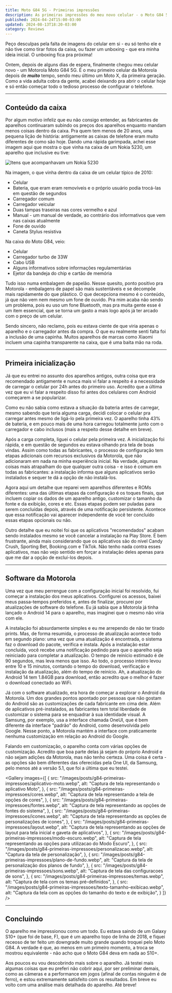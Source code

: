 ```yaml
---
title: Moto G84 5G - Primeiras impressões
description: As primeiras impressões do meu novo celular - o Moto G84 5G!
published: 2024-04-24T15:00-03:00
updated: 2024-08-13T18:20-03:00
category: Reviews
---
```


<script lang="ts">
    import Banner from "$lib/components/Banner.svelte";
    import Link from "$lib/components/Link.svelte";
    import Gallery from "$lib/components/Gallery.svelte";
    import Image from "$lib/components/Image.svelte";
</script>

<Banner icon="info">
Peço desculpas pela falta de imagens do celular em si - eu só tenho ele e não tive como tirar fotos da caixa, ou fazer um unboxing - que era minha ideia inicial. O unboxing fica pra próxima!
</Banner>

Ontem, depois de alguns dias de espera, finalmente chegou meu celular novo - um Motorola Moto G84 5G. É o meu primeiro celular da Motorola depois de **_muito_** tempo, sendo meu último um Moto X, da primeira geração. Como a vida adulta cobra da gente, acabei deixando pra abrir o celular hoje e só então começar todo o tedioso processo de configurar o telefone.

---

## Conteúdo da caixa

Por algum motivo infeliz que eu não consigo entender, as fabricantes de aparelhos continuaram subindo os preços dos aparelhos enquanto mandam menos coisas dentro da caixa. Pra quem tem menos de 20 anos, uma pequena lição de história: antigamente as caixas de telefone eram muito diferentes de como são hoje. Dando uma rápida garimpada, achei esse imagem aqui que mostra o que vinha na caixa de um Nokia 5230, um aparelho que inclusive eu tive:

<Image
    src="/images/posts/g84-primeiras-impressoes/caixa-nokia-5230.webp"
    alt="Itens que acompanhavam um Nokia 5230"
/>

Na imagem, o que vinha dentro da caixa de um celular típico de 2010:

-   Celular
-   Bateria, que eram eram removíveis e o próprio usuário podia trocá-las em questão de segundos
-   Carregador comum
-   Carregador veicular
-   Duas tampas traseiras nas cores vermelho e azul
-   Manual - um manual de verdade, ao contrário dos informativos que vem nas caixas atualmente
-   Fone de ouvido
-   Caneta Stylus resistiva

Na caixa do Moto G84, veio:

-   Celular
-   Carregador turbo de 33W
-   Cabo USB
-   Alguns informativos sobre informações regulamentárias
-   Ejetor da bandeja do chip e cartão de memória

Tudo isso numa embalagem de papelão. Nesse quesito, ponto positivo pra Motorola - embalagens de papel são mais sustentáveis e se decompôe mais rapidamente do que plástico. O que decepciona mesmo é o conteúdo, já que não vem nem mesmo um fone de ouvido. Pra mim acaba não sendo um problema, pois eu uso um fone Bluetooth, mas pra muita gente esse é um item essencial, que se torna um gasto a mais logo após já ter arcado com o preço de um celular.

Sendo sincero, não reclamo, pois eu estava ciente de que viria apenas o aparelho e o carregador antes da compra. O que eu realmente senti falta foi a inclusão de uma capinha. Muitos aparelhos de marcas como Xiaomi incluem uma capinha transparente na caixa, que é uma baita mão na roda.

---

## Primeira inicialização

Já que eu entrei no assunto dos aparelhos antigos, outra coisa que era recomendado antigamente e nunca mais vi falar a respeito é a necessidade de carregar o celular por 24h antes do primeiro uso. Acredito que a última vez que eu vi falar a respeito disso foi antes dos celulares com Android começarem a se popularizar.

Como eu não sabia como estava a situação da bateria antes de carregar, mesmo sabendo que teria alguma carga, decidi colocar o celular pra carregar antes mesmo de ligá-lo pela primeira vez. O aparelho tinha 43% de bateria, e em pouco mais de uma hora carregou totalmente junto com o carregador e cabo inclusos (mais a respeito desse detalhe em breve).

Após a carga completa, liguei o celular pela primeira vez. A inicialização foi rápida, e em questão de segundos eu estava olhando pra tela de boas vindas. Assim como todas as fabricantes, o processo de configuração tem etapas adicionais com recursos exclusivos da Motorola, que não adicionaram em nada na minha experiência inicial. Na verdade, algumas coisas mais atrapalham do que qualquer outra coisa - e isso é comum em todas as fabricantes: a instalação informa que alguns aplicativos serão instalados e sequer te dá a opção de não instalá-los.

Agora aqui um detalhe que reparei vem aparelhos diferentes e ROMs diferentes: uma das últimas etapas da configuração é os toques finais, que incluem copiar os dados de um aparelho antigo, customizar o tamanho da fonte e da exibição, cores e etc. Essas etapas podem ser puladas para serem concluídas depois, através de uma notificação persistente. Acontece que essa notificação vai aparecer independente de você ter concluído essas etapas opcionais ou não.

Outro detalhe que eu noitei foi que os aplicativos "recomendados" acabam sendo instalados mesmo se você cancelar a instalação na Play Store. É bem frustrante, ainda mais considerando que os aplicativos são do nível Candy Crush, Sporting Bet, Booking.com e TikTok. Não tenho nada contra esses aplicativos, mas não vejo sentido em forçar a instalação deles apenas para que me dar a opção de excluí-los depois.

---

## Software da Motorola

Uma vez que meu perrengue com a configuração inicial foi resolvido, fui começar a instalação dos meus aplicativos. Configurei os acessos, baixei meus passa-tempos preferidos e, antes de finalizar, procurei por atualizações de software do telefone. Eu já sabia que a Motorola já tinha lançado o Android 14 para o aparelho, mas imaginei que o mesmo não viria com ele.

A instalação foi absurdamente simples e eu me arrependo de não ter tirado prints. Mas, de forma resumida, o processo de atualização acontece todo em segundo plano: uma vez que uma atualização é encontrada, o sistema faz o download do pacote, verifica e instala. Após a instalação estar concluída, você recebe uma notificação pedindo para que o aparelho seja reiniciado para completar a atualização. O tempo de reinício estimado é de 90 segundos, mas leva menos que isso. Ao todo, o processo inteiro levou entre 10 e 15 minutos, contando o tempo do download, verificação e instalação da atualização, além do tempo de reinício. Ah, a atualização do Android 14 tem 1.84GB para download, então acredito que o melhor é fazer o download conectado ao WiFi.

Já com o software atualizado, era hora de começar a explorar o Android da Motorola. Um dos grandes pontos apontado por pessoas que não gostam do Android são as customizações de cada fabricante em cima dele. Além de aplicativos pré-instalados, as fabricantes tem total liberdade de customizar o sistema para se enquadrar à sua identidade visual. A Samsung, por exemplo, usa a interface chamada OneUI, que é bem diferente da interface "padrão" do Android, como desenvolvida pelo Google. Nesse ponto, a Motorola mantém a interface com praticamente nenhuma customização em relação ao Android do Google.

Falando em customização, o aparelho conta com várias opções de customização. Acredito que boa parte delas já sejam do próprio Android e não sejam adições da Motorola, mas não tenho certeza. Uma coisa é certa - as opções são bem diferentes das oferecidas pela One UI, da Samsung, pelo menos até a versão 5.1, que foi a última que eu testei.

<Gallery images={[
{
src: "/images/posts/g84-primeiras-impressoes/aplicativo-moto.webp",
alt: "Captura de tela representando o aplicativo Moto",
},
{
src: "/images/posts/g84-primeiras-impressoes/cores.webp",
alt: "Captura de tela representando a tela de opções de cores",
},
{
src: "/images/posts/g84-primeiras-impressoes/fontes.webp",
alt: "Captura de tela representando as opções de fontes do sistema",
},
{
src: "/images/posts/g84-primeiras-impressoes/icones.webp",
alt: "Captura de tela representando as opções de personalizações de icones",
},
{
src: "/images/posts/g84-primeiras-impressoes/layout.webp",
alt: "Captura de tela representando as opções de layout para tela inicial e gaveta de aplicativos",
},
{
src: "/images/posts/g84-primeiras-impressoes/modo-escuro.webp",
alt: "Captura de tela representando as opções para utilizacao do Modo Escuro",
},
{
src: "/images/posts/g84-primeiras-impressoes/personalizacao.webp",
alt: "Captura da tela de personalização",
},
{
src: "/images/posts/g84-primeiras-impressoes/plano-de-fundo.webp",
alt: "Captura da tela de personalização dos planos de fundo",
},
{
src: "/images/posts/g84-primeiras-impressoes/sons.webp",
alt: "Captura de tela das configuracoes de sons",
},
{
src: "/images/posts/g84-primeiras-impressoes/temas.webp",
alt: "Captura de tela com os temas pré-definidos",
},
{
src: "/images/posts/g84-primeiras-impressoes/texto-tamanho-exibicao.webp",
alt: "Captura da tela com as opções do tamanho do texto e de exibição",
}
]} />

---

## Concluindo

O aparelho me impressionou como um todo. Eu estava saindo de um Galaxy S10+ (que foi de base, F), que é um aparelho topo de linha de 2018, e fiquei receoso de ter feito um downgrade muito grande quando troquei pelo Moto G84. A verdade é que, ao menos em um primeiro momento, a troca se mostrou equivalente - não acho que o Moto G84 deva em nada ao S10+.

Aos poucos eu vou descobrindo mais sobre o aparelho. Já testei mais algumas coisas que eu preferi não cobrir aqui, por ser preliminar demais, como as câmeras e a performance em jogos (afinal de contas ninguém é de ferro), e estou extremamente satisfeito com os resultados. Em breve eu volto com uma análise mais detalhada do aparelho. Até breve!
